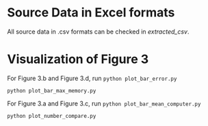 # Source Data in Excel formats
All source data in .csv formats can be checked in _extracted_csv_.



# Visualization of Figure 3
For Figure 3.b and Figure 3.d, run
```python plot_bar_error.py``` 

```python plot_bar_max_memory.py``` 

For Figure 3.a and Figure 3.c, run
```python plot_bar_mean_computer.py``` 

```python plot_number_compare.py```  
